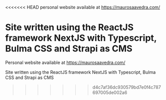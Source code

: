 <<<<<<< HEAD
personal website available at https://maurosaavedra.com/

Site written using the ReactJS framework NextJS with Typescript, Bulma CSS and Strapi as CMS
=======
Personal website available at https://maurosaavedra.com/

Site written using the ReactJS framework NextJS with Typescript, Bulma CSS and Strapi as CMS

>>>>>>> d4c7af36dc930579bd7e0f4c787697005de002a6
